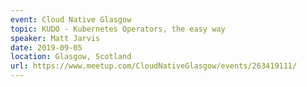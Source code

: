 ```yaml
---
event: Cloud Native Glasgow
topic: KUDO - Kubernetes Operators, the easy way
speaker: Matt Jarvis
date: 2019-09-05
location: Glasgow, Scotland
url: https://www.meetup.com/CloudNativeGlasgow/events/263419111/
---
```


<!-- some more info about the event could go here -->

<!-- more -->
